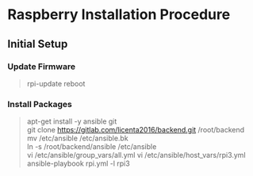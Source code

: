 # Raspberry Installation Procedure
## Initial Setup
### Update Firmware
>rpi-update
>reboot
### Install Packages
>apt-get install -y ansible git  
git clone https://gitlab.com/licenta2016/backend.git /root/backend  
mv /etc/ansible /etc/ansible.bk  
ln -s /root/backend/ansible /etc/ansible  
vi /etc/ansible/group_vars/all.yml
vi /etc/ansible/host_vars/rpi3.yml
ansible-playbook rpi.yml -l rpi3

